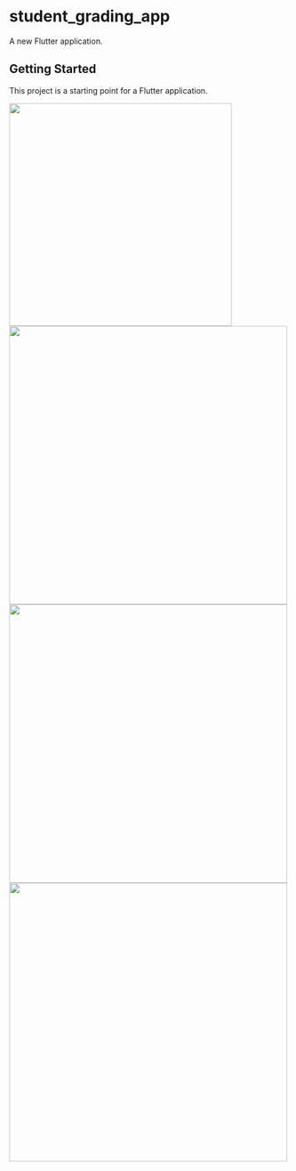 # student_grading_app

A new Flutter application.

## Getting Started

This project is a starting point for a Flutter application.

<img src="https://user-images.githubusercontent.com/30291617/103279869-ee54c680-49df-11eb-9ff5-6c8c3ef4611f.png" widht="40" height="400">   
<img src="https://user-images.githubusercontent.com/30291617/103279872-ef85f380-49df-11eb-978c-d1dcd3212dcd.png" widht="50" height="500">   
<img src="https://user-images.githubusercontent.com/30291617/103279875-f0b72080-49df-11eb-8508-dd2cd484ff73.png" widht="50" height="500">   
<img src="https://user-images.githubusercontent.com/30291617/103279877-f14fb700-49df-11eb-9d35-dae21390238e.png" widht="50" height="500">
